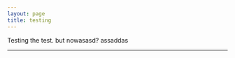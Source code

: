 ```yaml
---
layout: page
title: testing
---
```


Testing the test. but nowasasd?
assaddas
<hr> <!--test comment-->

